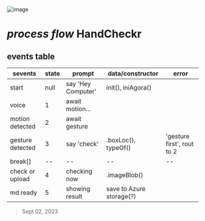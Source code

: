 ![image](https://github.com/metatatt/baton/assets/100538673/37936471-5b7e-41ec-97e0-485e5b7e7f02)


# *process flow* HandCheckr

## events table
|sevents|state |prompt|data/constructor|error
|--|--|--|--|--|
|start | null|say 'Hey Computer'|init(), iniAgora()
|voice | 1|await motion...|
|motion detected |2|await gesture|
|gesture detected |3|say 'check'|.boxLoc(), typeOf()|'gesture first', rout to 2
|break[]|--|--|--|--|
|check or upload |4|checking now|.imageBlob()|
|md ready |5|showing result|save to Azure storage(?)

> Sept 02, 2023

